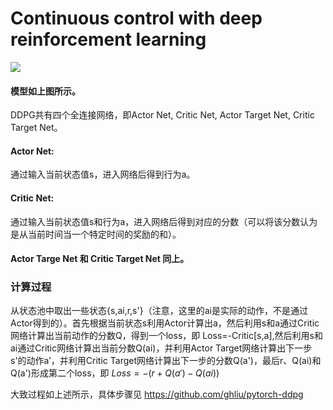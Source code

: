 # Continuous control with deep reinforcement learning

![](C:\Users\我的电脑\AppData\Roaming\Typora\typora-user-images\image-20230412211938984.png)

#### 模型如上图所示。

DDPG共有四个全连接网络，即Actor Net, Critic Net, Actor Target Net, Critic Target Net。

#### Actor Net:

通过输入当前状态值s，进入网络后得到行为a。

#### Critic Net:

通过输入当前状态值s和行为a，进入网络后得到对应的分数（可以将该分数认为是从当前时间当一个特定时间的奖励的和）。

#### Actor Targe Net 和 Critic Target Net 同上。

### 计算过程

从状态池中取出一些状态{s,ai,r,s'}（注意，这里的ai是实际的动作，不是通过Actor得到的）。首先根据当前状态s利用Actor计算出a，然后利用s和a通过Critic网络计算出当前动作的分数Q，得到一个loss，即 Loss=-Critic[s,a],然后利用s和ai通过Critic网络计算出当前分数Q(ai)，并利用Actor Target网络计算出下一步s'的动作a’，并利用Critic Target网络计算出下一步的分数Q(a')，最后r、Q(ai)和Q(a')形成第二个loss，即 $Loss=-(r+Q(a')-Q(ai))$

大致过程如上述所示，具体步骤见
https://github.com/ghliu/pytorch-ddpg
